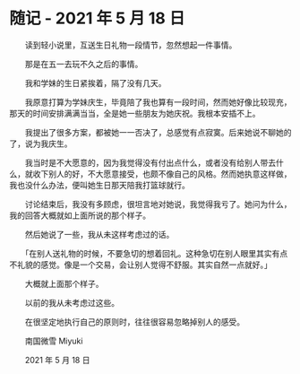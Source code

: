 # 随记 - 2021 年 5 月 18 日

　　读到轻小说里，互送生日礼物一段情节，忽然想起一件事情。

　　那是在五一去玩不久之后的事情。



　　我和学妹的生日紧挨着，隔了没有几天。

　　我原意打算为学妹庆生，毕竟陪了我也算有一段时间，然而她好像比较现充，那天的时间安排满满当当，全是她一些朋友为她庆祝。我根本安插不上。

　　我提出了很多方案，都被她一一否决了，总感觉有点寂寞。后来她说不聊她的了，说为我庆生。

　　我当时是不大愿意的，因为我觉得没有付出点什么，或者没有给别人带去什么，就收下别人的好，不大愿意接受，也颇不像自己的风格。然而她执意这样做，我也没什么办法，便叫她生日那天陪我打篮球就行。

　　讨论结束后，我没有多顾虑，很坦言地对她说，我觉得我亏了。她问为什么，我的回答大概就如上面所说的那个样子。

　　然后她说了一些，我从未这样考虑过的话。



　　「在别人送礼物的时候，不要急切的想着回礼。这种急切在别人眼里其实有点不礼貌的感觉。像是一个交易，会让别人觉得不舒服。其实自然一点就好。」



　　大概就上面那个样子。

　　以前的我从未考虑过这些。

　　在很坚定地执行自己的原则时，往往很容易忽略掉别人的感受。


　　南国微雪 Miyuki

　　2021 年 5 月 18 日

